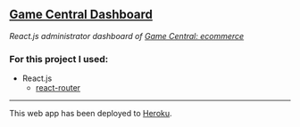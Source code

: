 [Game Central Dashboard](https://g6-game-central.herokuapp.com/)
---

_React.js administrator dashboard of [Game Central: ecommerce](https://github.com/matiasncocco/grupo_6_GameCentral)_
<h3>For this project I used:</h3>  

- React.js  
    - [react-router](https://reactrouter.com/web/guides/quick-start)

---

This web app has been deployed to [Heroku](https://devcenter.heroku.com/start).